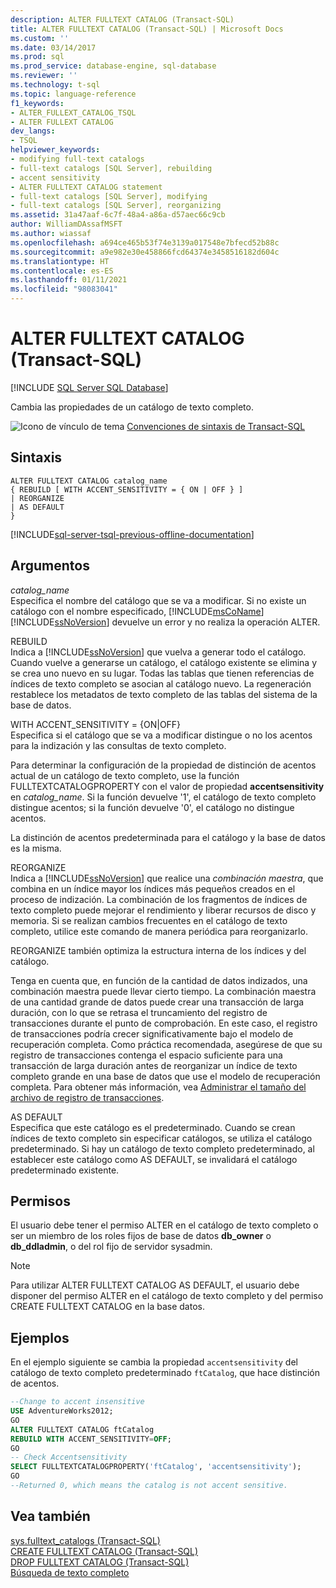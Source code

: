 ```yaml
---
description: ALTER FULLTEXT CATALOG (Transact-SQL)
title: ALTER FULLTEXT CATALOG (Transact-SQL) | Microsoft Docs
ms.custom: ''
ms.date: 03/14/2017
ms.prod: sql
ms.prod_service: database-engine, sql-database
ms.reviewer: ''
ms.technology: t-sql
ms.topic: language-reference
f1_keywords:
- ALTER_FULLEXT_CATALOG_TSQL
- ALTER FULLEXT CATALOG
dev_langs:
- TSQL
helpviewer_keywords:
- modifying full-text catalogs
- full-text catalogs [SQL Server], rebuilding
- accent sensitivity
- ALTER FULLTEXT CATALOG statement
- full-text catalogs [SQL Server], modifying
- full-text catalogs [SQL Server], reorganizing
ms.assetid: 31a47aaf-6c7f-48a4-a86a-d57aec66c9cb
author: WilliamDAssafMSFT
ms.author: wiassaf
ms.openlocfilehash: a694ce465b53f74e3139a017548e7bfecd52b88c
ms.sourcegitcommit: a9e982e30e458866fcd64374e3458516182d604c
ms.translationtype: HT
ms.contentlocale: es-ES
ms.lasthandoff: 01/11/2021
ms.locfileid: "98083041"
---
```

# <a name="alter-fulltext-catalog-transact-sql"></a>ALTER FULLTEXT CATALOG (Transact-SQL)
[!INCLUDE [SQL Server SQL Database](../../includes/applies-to-version/sql-asdb.md)]

  Cambia las propiedades de un catálogo de texto completo.  
  
 ![Icono de vínculo de tema](../../database-engine/configure-windows/media/topic-link.gif "Icono de vínculo de tema") [Convenciones de sintaxis de Transact-SQL](../../t-sql/language-elements/transact-sql-syntax-conventions-transact-sql.md)  
  
## <a name="syntax"></a>Sintaxis  
  
```syntaxsql 
ALTER FULLTEXT CATALOG catalog_name   
{ REBUILD [ WITH ACCENT_SENSITIVITY = { ON | OFF } ]  
| REORGANIZE  
| AS DEFAULT   
}  
```  
  
[!INCLUDE[sql-server-tsql-previous-offline-documentation](../../includes/sql-server-tsql-previous-offline-documentation.md)]

## <a name="arguments"></a>Argumentos
 *catalog_name*  
 Especifica el nombre del catálogo que se va a modificar. Si no existe un catálogo con el nombre especificado, [!INCLUDE[msCoName](../../includes/msconame-md.md)] [!INCLUDE[ssNoVersion](../../includes/ssnoversion-md.md)] devuelve un error y no realiza la operación ALTER.  
  
 REBUILD  
 Indica a [!INCLUDE[ssNoVersion](../../includes/ssnoversion-md.md)] que vuelva a generar todo el catálogo. Cuando vuelve a generarse un catálogo, el catálogo existente se elimina y se crea uno nuevo en su lugar. Todas las tablas que tienen referencias de índices de texto completo se asocian al catálogo nuevo. La regeneración restablece los metadatos de texto completo de las tablas del sistema de la base de datos.  
  
 WITH ACCENT_SENSITIVITY = {ON|OFF}  
 Especifica si el catálogo que se va a modificar distingue o no los acentos para la indización y las consultas de texto completo.  
  
 Para determinar la configuración de la propiedad de distinción de acentos actual de un catálogo de texto completo, use la función FULLTEXTCATALOGPROPERTY con el valor de propiedad **accentsensitivity** en *catalog_name*. Si la función devuelve '1', el catálogo de texto completo distingue acentos; si la función devuelve '0', el catálogo no distingue acentos.  
  
 La distinción de acentos predeterminada para el catálogo y la base de datos es la misma.  
  
 REORGANIZE  
 Indica a [!INCLUDE[ssNoVersion](../../includes/ssnoversion-md.md)] que realice una *combinación maestra*, que combina en un índice mayor los índices más pequeños creados en el proceso de indización. La combinación de los fragmentos de índices de texto completo puede mejorar el rendimiento y liberar recursos de disco y memoria. Si se realizan cambios frecuentes en el catálogo de texto completo, utilice este comando de manera periódica para reorganizarlo.  
  
 REORGANIZE también optimiza la estructura interna de los índices y del catálogo.  
  
 Tenga en cuenta que, en función de la cantidad de datos indizados, una combinación maestra puede llevar cierto tiempo. La combinación maestra de una cantidad grande de datos puede crear una transacción de larga duración, con lo que se retrasa el truncamiento del registro de transacciones durante el punto de comprobación. En este caso, el registro de transacciones podría crecer significativamente bajo el modelo de recuperación completa. Como práctica recomendada, asegúrese de que su registro de transacciones contenga el espacio suficiente para una transacción de larga duración antes de reorganizar un índice de texto completo grande en una base de datos que use el modelo de recuperación completa. Para obtener más información, vea [Administrar el tamaño del archivo de registro de transacciones](../../relational-databases/logs/manage-the-size-of-the-transaction-log-file.md).  
  
 AS DEFAULT   
 Especifica que este catálogo es el predeterminado. Cuando se crean índices de texto completo sin especificar catálogos, se utiliza el catálogo predeterminado. Si hay un catálogo de texto completo predeterminado, al establecer este catálogo como AS DEFAULT, se invalidará el catálogo predeterminado existente.  
  
## <a name="permissions"></a>Permisos  
 El usuario debe tener el permiso ALTER en el catálogo de texto completo o ser un miembro de los roles fijos de base de datos **db_owner** o **db_ddladmin**, o del rol fijo de servidor sysadmin.  
  
> [!NOTE]  
>  Para utilizar ALTER FULLTEXT CATALOG AS DEFAULT, el usuario debe disponer del permiso ALTER en el catálogo de texto completo y del permiso CREATE FULLTEXT CATALOG en la base datos.  
  
## <a name="examples"></a>Ejemplos  
 En el ejemplo siguiente se cambia la propiedad `accentsensitivity` del catálogo de texto completo predeterminado `ftCatalog`, que hace distinción de acentos.  
  
```sql  
--Change to accent insensitive  
USE AdventureWorks2012;  
GO  
ALTER FULLTEXT CATALOG ftCatalog   
REBUILD WITH ACCENT_SENSITIVITY=OFF;  
GO  
-- Check Accentsensitivity  
SELECT FULLTEXTCATALOGPROPERTY('ftCatalog', 'accentsensitivity');  
GO  
--Returned 0, which means the catalog is not accent sensitive.  
```  
  
## <a name="see-also"></a>Vea también  
 [sys.fulltext_catalogs &#40;Transact-SQL&#41;](../../relational-databases/system-catalog-views/sys-fulltext-catalogs-transact-sql.md)   
 [CREATE FULLTEXT CATALOG &#40;Transact-SQL&#41;](../../t-sql/statements/create-fulltext-catalog-transact-sql.md)   
 [DROP FULLTEXT CATALOG &#40;Transact-SQL&#41;](../../t-sql/statements/drop-fulltext-catalog-transact-sql.md)   
 [Búsqueda de texto completo](../../relational-databases/search/full-text-search.md)  
  
  
